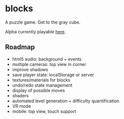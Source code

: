 blocks
======

A puzzle game. Get to the gray cube.

Alpha currently playable [here](http://blocks.mkeblx.net).


Roadmap
-------
* html5 audio: background + events
* multiple cameras: top view in corner
* improve shadows
* save player state: localStorage or server
* textures/materials for blocks
* undo/redo state management
* display of possible moves
* shaders
* automated level generation + difficulty quantification
* VR mode
* mobile: top view, touch support
